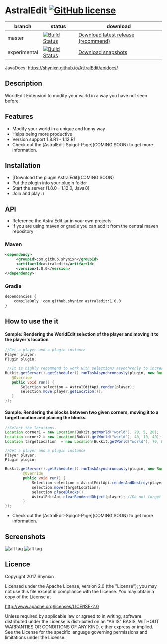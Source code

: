 # AstralEdit [![GitHub license](https://img.shields.io/badge/license-Apache%20License%202.0-blue.svg)](https://raw.githubusercontent.com/Shynixn/AstralEdit/master/LICENSE)

| branch        | status        | download      |
| ------------- | --------------| --------------| 
| master        | [![Build Status](https://travis-ci.org/Shynixn/AstralEdit.svg?branch=master)](https://travis-ci.org/Shynixn/AstralEdit) |[Download latest release (recommend)](https://github.com/Shynixn/AstralEdit/releases)|
| experimental      | [![Build Status](https://travis-ci.org/Shynixn/AstralEdit.svg?branch=workflow)](https://travis-ci.org/Shynixn/AstralEdit) | [Download snapshots](https://oss.sonatype.org/content/repositories/snapshots/com/github/shynixn/astraledit/) |

JavaDocs: https://shynixn.github.io/AstralEdit/apidocs/

## Description
WorldEdit Extension to modify your world in a way you have not seen before.

## Features

* Modify your world in a unique and funny way
* Helps being more productive
* Version support 1.8.R1 - 1.12.R1
* Check out the [AstralEdit-Spigot-Page](COMING SOON) to get more information. 

## Installation

* [Download the plugin AstralEdit](COMING SOON)
* Put the plugin into your plugin folder
* Start the server (1.8.0 - 1.12.0, Java 8)
* Join and play :)

## API

* Reference the AstralEdit.jar in your own projects.
* If you are using maven or gradle you can add it from the central maven repository

### Maven

```xml
<dependency>
     <groupId>com.github.shynixn</groupId>
     <artifactId>astraledit</artifactId>
     <version>1.0.0</version>
</dependency>
```

### Gradle

```xml
dependencies {
    compileOnly 'com.github.shynixn:astraledit:1.0.0'
}
```

## How to use the it

#### Sample: Rendering the WorldEdit selection of the player and moving it to the player's location

```java
//Get a player and a plugin instance
Player player;
Plugin plugin;

 //It is highly recommend to work with selections asynchronly to increase server performance
Bukkit.getServer().getScheduler().runTaskAsynchronously(plugin, new Runnable() {
   @Override
   public void run() {
       Selection selection = AstralEditApi.render(player);
       selection.move(player.getLocation());
   }
});
```
#### Sample: Rendering the blocks between two given corners, moving it to a targetLocation and placing the blocks. 

```java
//Select the locations
Location corner1 = new Location(Bukkit.getWorld("world"), 20, 5, 20);
Location corner2 = new Location(Bukkit.getWorld("world"), 40, 10, 40);
Location targetLocation  = new Location(Bukkit.getWorld("world"), 70, 8, 40);

//Get a player and a plugin instance
Player player;
Plugin plugin;

Bukkit.getServer().getScheduler().runTaskAsynchronously(plugin, new Runnable() {
        @Override
        public void run() {
            Selection selection = AstralEditApi.renderAndDestroy(player,corner1, corner2);
            selection.move(targetLocation);
            selection.placeBlocks();
            AstralEditApi.clearRenderedObject(player); //Do not forget to clean up the selection
        }
});
```

* Check out the [AstralEdit-Spigot-Page](COMING SOON) to get more information. 

## Screenshots

![alt tag](http://www.mediafire.com/convkey/6605/czkr85tdoq751g7zg.jpg)
![alt tag](http://www.mediafire.com/convkey/de9a/s37xusb1guym4fbzg.jpg)

## Licence

Copyright 2017 Shynixn

Licensed under the Apache License, Version 2.0 (the "License");
you may not use this file except in compliance with the License.
You may obtain a copy of the License at

   http://www.apache.org/licenses/LICENSE-2.0

Unless required by applicable law or agreed to in writing, software
distributed under the License is distributed on an "AS IS" BASIS,
WITHOUT WARRANTIES OR CONDITIONS OF ANY KIND, either express or implied.
See the License for the specific language governing permissions and
limitations under the License.